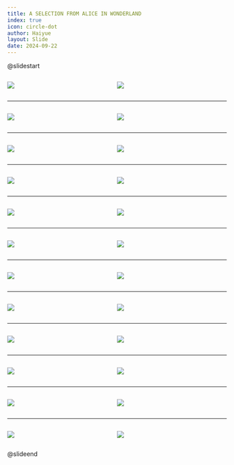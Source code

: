 ```yaml
---
title: A SELECTION FROM ALICE IN WONDERLAND
index: true
icon: circle-dot
author: Haiyue
layout: Slide
date: 2024-09-22
---
```

 
@slidestart

<div style="display:flex">
<div style="flex:1">

![](https://raw.githubusercontent.com/yclord/reading/refs/heads/master/english/Level-S/A%20SELECTION%20FROM%20ALICE%20IN%20WONDERLAND/001.webp)
</div>
<div style="flex:1">

![](https://raw.githubusercontent.com/yclord/reading/refs/heads/master/english/Level-S/A%20SELECTION%20FROM%20ALICE%20IN%20WONDERLAND/002.webp)
</div>
</div>

---

<div style="display:flex">
<div style="flex:1">

![](https://raw.githubusercontent.com/yclord/reading/refs/heads/master/english/Level-S/A%20SELECTION%20FROM%20ALICE%20IN%20WONDERLAND/003.webp)
</div>
<div style="flex:1">

![](https://raw.githubusercontent.com/yclord/reading/refs/heads/master/english/Level-S/A%20SELECTION%20FROM%20ALICE%20IN%20WONDERLAND/004.webp)
</div>
</div>

---

<div style="display:flex">
<div style="flex:1">

![](https://raw.githubusercontent.com/yclord/reading/refs/heads/master/english/Level-S/A%20SELECTION%20FROM%20ALICE%20IN%20WONDERLAND/005.webp)
</div>
<div style="flex:1">

![](https://raw.githubusercontent.com/yclord/reading/refs/heads/master/english/Level-S/A%20SELECTION%20FROM%20ALICE%20IN%20WONDERLAND/006.webp)
</div>
</div>

---

<div style="display:flex">
<div style="flex:1">

![](https://raw.githubusercontent.com/yclord/reading/refs/heads/master/english/Level-S/A%20SELECTION%20FROM%20ALICE%20IN%20WONDERLAND/007.webp)
</div>
<div style="flex:1">

![](https://raw.githubusercontent.com/yclord/reading/refs/heads/master/english/Level-S/A%20SELECTION%20FROM%20ALICE%20IN%20WONDERLAND/008.webp)
</div>
</div>

---

<div style="display:flex">
<div style="flex:1">

![](https://raw.githubusercontent.com/yclord/reading/refs/heads/master/english/Level-S/A%20SELECTION%20FROM%20ALICE%20IN%20WONDERLAND/009.webp)
</div>
<div style="flex:1">

![](https://raw.githubusercontent.com/yclord/reading/refs/heads/master/english/Level-S/A%20SELECTION%20FROM%20ALICE%20IN%20WONDERLAND/010.webp)
</div>
</div>

---

<div style="display:flex">
<div style="flex:1">

![](https://raw.githubusercontent.com/yclord/reading/refs/heads/master/english/Level-S/A%20SELECTION%20FROM%20ALICE%20IN%20WONDERLAND/011.webp)
</div>
<div style="flex:1">

![](https://raw.githubusercontent.com/yclord/reading/refs/heads/master/english/Level-S/A%20SELECTION%20FROM%20ALICE%20IN%20WONDERLAND/012.webp)
</div>
</div>

---

<div style="display:flex">
<div style="flex:1">

![](https://raw.githubusercontent.com/yclord/reading/refs/heads/master/english/Level-S/A%20SELECTION%20FROM%20ALICE%20IN%20WONDERLAND/013.webp)
</div>
<div style="flex:1">

![](https://raw.githubusercontent.com/yclord/reading/refs/heads/master/english/Level-S/A%20SELECTION%20FROM%20ALICE%20IN%20WONDERLAND/014.webp)
</div>
</div>

---

<div style="display:flex">
<div style="flex:1">

![](https://raw.githubusercontent.com/yclord/reading/refs/heads/master/english/Level-S/A%20SELECTION%20FROM%20ALICE%20IN%20WONDERLAND/015.webp)
</div>
<div style="flex:1">

![](https://raw.githubusercontent.com/yclord/reading/refs/heads/master/english/Level-S/A%20SELECTION%20FROM%20ALICE%20IN%20WONDERLAND/016.webp)
</div>
</div>

---

<div style="display:flex">
<div style="flex:1">

![](https://raw.githubusercontent.com/yclord/reading/refs/heads/master/english/Level-S/A%20SELECTION%20FROM%20ALICE%20IN%20WONDERLAND/017.webp)
</div>
<div style="flex:1">

![](https://raw.githubusercontent.com/yclord/reading/refs/heads/master/english/Level-S/A%20SELECTION%20FROM%20ALICE%20IN%20WONDERLAND/018.webp)
</div>
</div>

---

<div style="display:flex">
<div style="flex:1">

![](https://raw.githubusercontent.com/yclord/reading/refs/heads/master/english/Level-S/A%20SELECTION%20FROM%20ALICE%20IN%20WONDERLAND/019.webp)
</div>
<div style="flex:1">

![](https://raw.githubusercontent.com/yclord/reading/refs/heads/master/english/Level-S/A%20SELECTION%20FROM%20ALICE%20IN%20WONDERLAND/020.webp)
</div>
</div>

---

<div style="display:flex">
<div style="flex:1">

![](https://raw.githubusercontent.com/yclord/reading/refs/heads/master/english/Level-S/A%20SELECTION%20FROM%20ALICE%20IN%20WONDERLAND/021.webp)
</div>
<div style="flex:1">

![](https://raw.githubusercontent.com/yclord/reading/refs/heads/master/english/Level-S/A%20SELECTION%20FROM%20ALICE%20IN%20WONDERLAND/022.webp)
</div>
</div>

---

<div style="display:flex">
<div style="flex:1">

![](https://raw.githubusercontent.com/yclord/reading/refs/heads/master/english/Level-S/A%20SELECTION%20FROM%20ALICE%20IN%20WONDERLAND/023.webp)
</div>
<div style="flex:1">

![](https://raw.githubusercontent.com/yclord/reading/refs/heads/master/english/Level-S/A%20SELECTION%20FROM%20ALICE%20IN%20WONDERLAND/024.webp)
</div>
</div>

@slideend